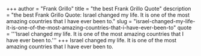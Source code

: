+++
author = "Frank Grillo"
title = "the best Frank Grillo Quote"
description = "the best Frank Grillo Quote: Israel changed my life. It is one of the most amazing countries that I have ever been to."
slug = "israel-changed-my-life-it-is-one-of-the-most-amazing-countries-that-i-have-ever-been-to"
quote = '''Israel changed my life. It is one of the most amazing countries that I have ever been to.'''
+++
Israel changed my life. It is one of the most amazing countries that I have ever been to.
